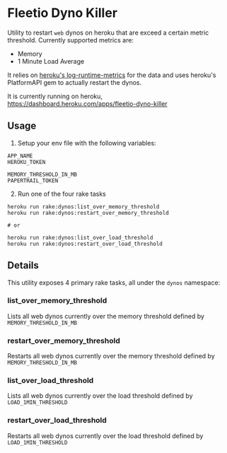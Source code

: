 # Fleetio Dyno Killer
Utility to restart `web` dynos on heroku that are exceed a certain metric threshold. Currently supported metrics are:
* Memory
* 1 Minute Load Average

It relies on [heroku's log-runtime-metrics](https://devcenter.heroku.com/articles/log-runtime-metrics) for the data and uses heroku's PlatformAPI gem to actually restart the dynos.

It is currently running on heroku, https://dashboard.heroku.com/apps/fleetio-dyno-killer


## Usage
1. Setup your env file with the following variables:
```
APP_NAME
HEROKU_TOKEN

MEMORY_THRESHOLD_IN_MB
PAPERTRAIL_TOKEN
```

2. Run one of the four rake tasks
```
heroku run rake:dynos:list_over_memory_threshold
heroku run rake:dynos:restart_over_memory_threshold

# or

heroku run rake:dynos:list_over_load_threshold
heroku run rake:dynos:restart_over_load_threshold
```

## Details

This utility exposes 4 primary rake tasks, all under the `dynos` namespace:

### list_over_memory_threshold
Lists all web dynos currently over the memory threshold defined by `MEMORY_THRESHOLD_IN_MB`
### restart_over_memory_threshold
Restarts all web dynos currently over the memory threshold defined by `MEMORY_THRESHOLD_IN_MB`
### list_over_load_threshold
Lists all web dynos currently over the load threshold defined by `LOAD_1MIN_THRESHOLD`
### restart_over_load_threshold
Restarts all web dynos currently over the load threshold defined by `LOAD_1MIN_THRESHOLD`

